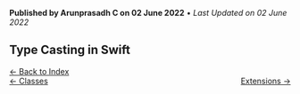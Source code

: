 **Published by Arunprasadh C on 02 June 2022** • *Last Updated on 02 June 2022*

## Type Casting in Swift

<a href="https://techinessoverloaded.github.io/iOSAppDevBasics/index.html">&larr; Back to Index</a>
<br>
<span style="float: left">
<a href="https://techinessoverloaded.github.io/iOSAppDevBasics/classes.html">&larr; Classes</a>
</span>
<span style="float: right">
<a href="https://techinessoverloaded.github.io/iOSAppDevBasics/extensions.html">Extensions &rarr;</a>
</span>
